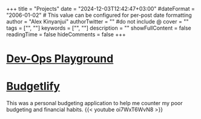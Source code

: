 +++
title = "Projects"
date = "2024-12-03T12:42:47+03:00"
#dateFormat = "2006-01-02" # This value can be configured for per-post date formatting
author = "Alex Kinyanjui"
authorTwitter = "" #do not include @
cover = ""
tags = ["", ""]
keywords = ["", ""]
description = ""
showFullContent = false
readingTime = false
hideComments = false
+++


# [Dev-Ops Playground](https://github.com/AlexNduta/DevOps-playground)

# [Budgetlify](/posts/budgetlify/)
This was a personal budgeting application to help me counter my poor budgeting and financial habits.
{{< youtube oi7WxT6WvN8 >}}
